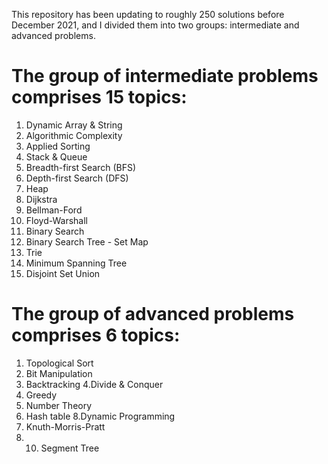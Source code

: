 This repository has been updating to roughly 250 solutions before December 2021, and I divided them into two groups: intermediate and advanced problems.

# The group of intermediate problems comprises 15 topics:
  1. Dynamic Array & String
  2. Algorithmic Complexity
  3. Applied Sorting
  4. Stack & Queue
  5. Breadth-first Search (BFS)
  6. Depth-first Search	(DFS)
  7. Heap
  8. Dijkstra
  9. Bellman-Ford
  10. Floyd-Warshall
  11. Binary Search
  12. Binary Search Tree - Set Map
  13. Trie
  14. Minimum Spanning Tree
  15. Disjoint Set Union

# The group of advanced problems comprises 6 topics:
  1. Topological Sort 
  2. Bit Manipulation
  3. Backtracking 
  4.Divide & Conquer
  5. Greedy 
  6. Number Theory
  7. Hash table 
  8.Dynamic Programming
  9. Knuth-Morris-Pratt 
  10. 10. Segment Tree
